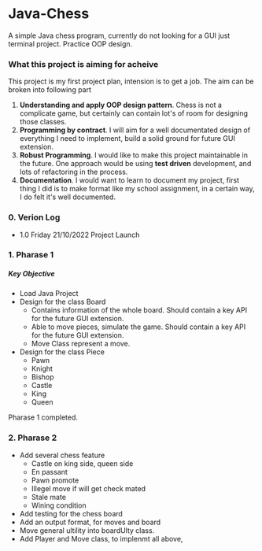 # Java-Chess
A simple Java chess program, currently do not looking for a GUI just terminal project. Practice OOP design. 

### What this project is aiming for acheive
This project is my first project plan, intension is to get a job. The aim can be broken into following part
1. **Understanding and apply OOP design pattern**. Chess is not a complicate game, but certainly can contain lot's of room for designing those classes. 
2. **Programming by contract**. I will aim for a well documentated design of everything I need to implement, build a solid ground for future GUI extension. 
3. **Robust Programming**. I would like to make this project maintainable in the future. One approach would be using **test driven** development, and lots of refactoring in the process. 
4. **Documentation**. I would want to learn to document my project, first thing I did is to make format like my school assignment, in a certain way, I do felt it's well documented. 

### 0. Verion Log
- 1.0 Friday 21/10/2022 Project Launch

### 1. Pharase 1
##### Key Objective
- Load Java Project
- Design for the class Board
    - Contains information of the whole board. Should contain a key API for the future GUI extension. 
    - Able to move pieces, simulate the game. Should contain a key API for the future GUI extension. 
    - Move Class represent a move.
- Design for the class Piece
    - Pawn
    - Knight
    - Bishop
    - Castle
    - King
    - Queen

Pharase 1 completed.

### 2. Pharase 2
- Add several chess feature
    - Castle on king side, queen side
    - En passant
    - Pawn promote
    - Illegel move if will get check mated
    - Stale mate
    - Wining condition
- Add testing for the chess board
- Add an output format, for moves and board
- Move general ultility into boardUlty class.
- Add Player and Move class, to implenmt all above, 
